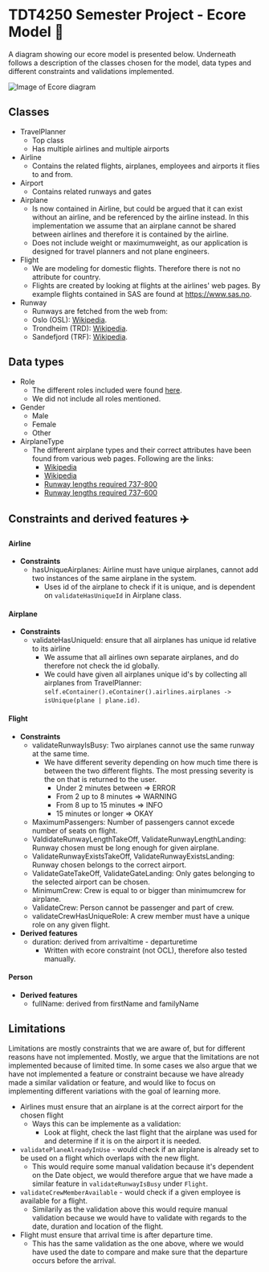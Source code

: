 # TDT4250 Semester Project - Ecore Model 💾
A diagram showing our ecore model is presented below. Underneath follows a description of the classes chosen for the model, data types and different constraints and validations implemented. 

![Image of Ecore diagram](https://user-images.githubusercontent.com/34618612/100888292-38688c00-34b6-11eb-94b0-d271e70306ae.png)

## Classes
- TravelPlanner
  - Top class
  - Has multiple airlines and multiple airports
- Airline
  - Contains the related flights, airplanes, employees and airports it flies to and from. 
- Airport
  - Contains related runways and gates
- Airplane
  - Is now contained in Airline, but could be argued that it can exist without an airline, and be referenced by the airline instead. In this implementation we assume that an airplane cannot be shared between airlines and therefore it is contained by the airline.      
  - Does not include weight or maximumweight, as our application is designed for travel planners and not plane engineers.
- Flight
  - We are modeling for domestic flights. Therefore there is not no attribute for country.
  - Flights are created by looking at flights at the airlines' web pages. By example flights contained in SAS are found at https://www.sas.no. 
- Runway
  - Runways are fetched from the web from: 
  - Oslo (OSL): [Wikipedia](https://no.wikipedia.org/wiki/Oslo_lufthavn_(Gardermoen)#Rullebaner_og_flytrafikkontroll).
  - Trondheim (TRD): [Wikipedia](https://en.wikipedia.org/wiki/Trondheim_Airport,_Værnes).
  - Sandefjord (TRF): [Wikipedia](https://en.wikipedia.org/wiki/Sandefjord_Airport,_Torp).

## Data types
- Role
    - The different roles included were found [here](https://en.wikipedia.org/wiki/Aircrew).
    - We did not include all roles mentioned. 
- Gender
    - Male
    - Female
    - Other
- AirplaneType
    - The different airplane types and their correct attributes have been found from various web pages. Following are the links:
      - [Wikipedia](https://nn.wikipedia.org/wiki/SAS) 
      - [Wikipedia](https://en.wikipedia.org/wiki/Boeing_737)
      - [Runway lengths required 737-800](http://krepelka.com/fsweb/learningcenter/aircraft/flightnotesboeing737-800.htm)
      - [Runway lengths required 737-600](https://skybrary.aero/index.php/B736)

## Constraints and derived features ✈️
#### Airline
  - **Constraints**
    - hasUniqueAirplanes: Airline must have unique airplanes, cannot add two instances of the same airplane in the system.
      - Uses id of the airplane to check if it is unique, and is dependent on `validateHasUniqueId` in Airplane class.
#### Airplane
  - **Constraints**
    - validateHasUniqueId: ensure that all airplanes has unique id relative to its airline
      - We assume that all airlines own separate airplanes, and do therefore not check the id globally.
      - We could have given all airplanes unique id's by collecting all airplanes from TravelPlanner: `self.eContainer().eContainer().airlines.airplanes -> isUnique(plane | plane.id)`.
#### Flight
  - **Constraints**
    - validateRunwayIsBusy: Two airplanes cannot use the same runway at the same time.
      - We have different severity depending on how much time there is between the two different flights. The most pressing severity is the on that is returned to the user.
        - Under 2 minutes between => ERROR
        - From 2 up to 8 minutes => WARNING
        - From 8 up to 15 minutes => INFO
        - 15 minutes or longer => OKAY
    - MaximumPassengers: Number of passengers cannot excede number of seats on flight.
    - ValdidateRunwayLengthTakeOff, ValidateRunwayLengthLanding: Runway chosen must be long enough for given airplane.
    - ValidateRunwayExistsTakeOff, ValidateRunwayExistsLanding: Runway chosen belongs to the correct airport.
    - ValidateGateTakeOff, ValidateGateLanding: Only gates belonging to the selected airport can be chosen.
    - MinimumCrew: Crew is equal to or bigger than minimumcrew for airplane.
    - ValidateCrew: Person cannot be passenger and part of crew.
    - validateCrewHasUniqueRole: A crew member must have a unique role on any given flight.
  - **Derived features**
    - duration: derived from arrivaltime - departuretime
      - Written with ecore constraint (not OCL), therefore also tested manually.
#### Person
  - **Derived features**
    - fullName: derived from firstName and familyName

## Limitations
Limitations are mostly constraints that we are aware of, but for different reasons have not implemented. Mostly, we argue that the limitations are not implemented because of limited time. 
In some cases we also argue that we have not implemented a feature or constraint because we have already made a similar validation or feature, and would like to focus on implementing different variations with the goal of learning more.

- Airlines must ensure that an airplane is at the correct airport for the chosen flight
  - Ways this can be implemente as a validation:
    - Look at flight, check the last flight that the airplane was used for and determine if it is on the airport it is needed.
- `validatePlaneAlreadyInUse` - would check if an airplane is already set to be used on a flight which overlaps with the new flight.
  - This would require some manual validation because it's dependent on the Date object, we would therefore argue that we have made a similar feature in `validateRunwayIsBusy` under `Flight`.
- `validateCrewMemberAvailable` - would check if a given employee is available for a flight.
  - Similarily as the validation above this would require manual validation because we would have to validate with regards to the date, duration and location of the flight.
- Flight must ensure that arrival time is after departure time. 
  - This has the same validation as the one above, where we would have used the date to compare and make sure that the departure occurs before the arrival. 


